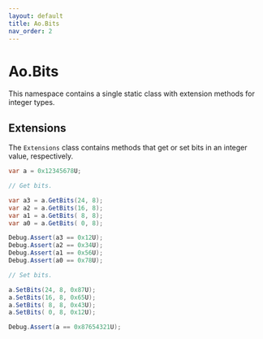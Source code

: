 ```yaml
---
layout: default
title: Ao.Bits
nav_order: 2
---
```


# Ao.Bits

This namespace contains a single static class with extension methods for integer types.

## Extensions

The ``Extensions`` class contains methods that get or set bits in an integer value, respectively.

```c#
var a = 0x12345678U;

// Get bits.

var a3 = a.GetBits(24, 8);
var a2 = a.GetBits(16, 8);
var a1 = a.GetBits( 8, 8);
var a0 = a.GetBits( 0, 8);

Debug.Assert(a3 == 0x12U);
Debug.Assert(a2 == 0x34U);
Debug.Assert(a1 == 0x56U);
Debug.Assert(a0 == 0x78U);

// Set bits.

a.SetBits(24, 8, 0x87U);
a.SetBits(16, 8, 0x65U);
a.SetBits( 8, 8, 0x43U);
a.SetBits( 0, 8, 0x12U);

Debug.Assert(a == 0x87654321U);
```
